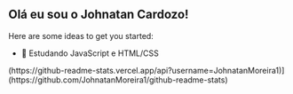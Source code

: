 ## Olá eu sou o Johnatan Cardozo!

Here are some ideas to get you started:

- 🌱 Estudando JavaScript e HTML/CSS

<div>
(https://github-readme-stats.vercel.app/api?username=JohnatanMoreira1)](https://github.com/JohnatanMoreira1/github-readme-stats)
</div>
